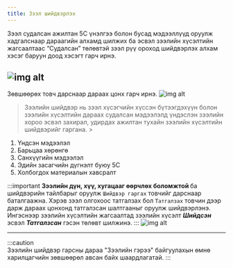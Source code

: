 ```yaml
---
title: Зээл шийдвэрлэх
---
```


>
Зээл судалсан ажилтан 5С үнэлгээ болон бусад мэдээллүүд оруулж хадгалснаар дараагийн алхамд шилжих ба эсвэл зээлийн хүсэлтийн жагсаалтаас “Судалсан” төлөвтэй зээл рүү ороход шийдвэрлэх алхам хэсэг баруун доод хэсэгт гарч ирнэ. 

![img alt](/img/image-20.png)
---
Зөвшөөрөх товч дарснаар дараах цонх гарч ирнэ. 
![img alt](/img/image-21.png)

> Зээлийн шийдвэр нь зээл хүсэгчийн хүссэн бүтээгдэхүүн болон зээлийн хүсэлтийн дараах судалсан мэдээлэлд үндэслэн зээлийн хороо эсвэл захирал, удирдах ажилтан тухайн зээлийн хүсэлтийн шийдвэрийг гаргана. >
1.	Үндсэн мэдээлэл
2.	Барьцаа хөрөнгө
3.	Санхүүгийн мэдээлэл
4.	Эдийн засагчийн дүгнэлт буюу 5C
5.	Холбогдох материалын хавсралт

:::important 
<b>Зээлийн дүн, хүү, хугацааг өөрчлөх боломжтой </b> ба шийдвэрийн тайлбарыг оруулж `Шийдвэр гаргах` товчийг дарснаар баталгаажна. Хэрэв зээл олгохоос татгалзах бол `Татгалзах` товчин дээр дарж дараах цонхонд татгалзсан шалтгааныг оруулж шийдвэрлэнэ. Ингэснээр зээлийн хүсэлтийн жагсаалтад зээлийн хүсэлт <b><i>Шийдсэн</i></b> эсвэл <b><i>Татгалзсан</i></b> гэсэн төлөвт шилжинэ. 
:::
![img alt](/img/image-22.png)

----
:::caution  
Зээлийн шийдвэр гарсны дараа "Зээлийн гэрээ" байгуулахын өмнө харилцагчийн зөвшөөрөл авсан байх шаардлагатай.
:::
